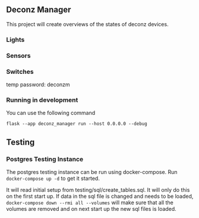## Deconz Manager

This project will create overviews of the states of deconz devices.

### Lights

### Sensors

### Switches


temp password:
deconzm

### Running in development

You can use the following command 

`flask --app deconz_manager run --host 0.0.0.0 --debug`

## Testing

### Postgres Testing Instance

The postgres testing instance can be run using docker-compose.
Run `docker-compose up -d` to get it started.

It will read initial setup from testing/sql/create_tables.sql. It will only do this on the first start up. If data in the sql file is changed and needs to be loaded, `docker-compose down --rmi all --volumes` will make sure that all the volumes are removed and on next start up the new sql files is loaded.